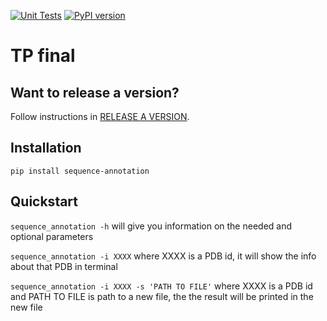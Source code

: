 [![Unit Tests](https://github.com/BioinformaticaUNQ/sequence_annotation/actions/workflows/ci.yml/badge.svg)](github.com/BioinformaticaUNQ/sequence_annotation/actions/workflows/ci.yml) [![PyPI version](https://badge.fury.io/py/sequence-annotation.svg)](https://badge.fury.io/py/sequence-annotation)


# TP final

## Want to release a version?
Follow instructions in [RELEASE A VERSION](RELEASE.md).

## Installation

`pip install sequence-annotation`

## Quickstart

`sequence_annotation -h` will give you information on the needed and optional parameters

`sequence_annotation -i XXXX` where XXXX is a PDB id, it will show the info about that PDB in terminal

`sequence_annotation -i XXXX -s 'PATH TO FILE'` where XXXX is a PDB id and PATH TO FILE is path to a new file, the the result will be printed in the new file
